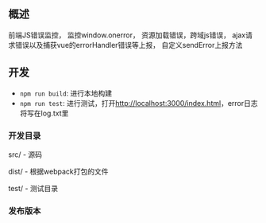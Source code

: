## 概述
前端JS错误监控，
监控window.onerror，
资源加载错误，跨域js错误，
ajax请求错误以及捕获vue的errorHandler错误等上报，
自定义sendError上报方法

## 开发

*   `npm run build`: 进行本地构建
*   `npm run test`: 进行测试，打开[http://localhost:3000/index.html](http://localhost:3000/index.html)，error日志将写在log.txt里

### 开发目录
src/ - 源码

dist/ - 根据webpack打包的文件

test/ - 测试目录

### 发布版本

